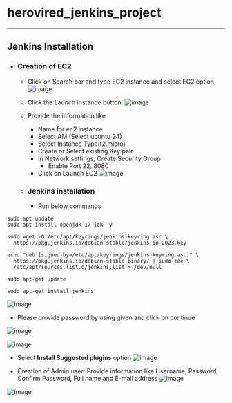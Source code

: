 # herovired_jenkins_project
---------------------------------------
## Jenkins Installation
- ### Creation of EC2
  - Click on Search bar and type EC2 instance and select EC2 option
    ![image](https://github.com/user-attachments/assets/66eff39f-a019-47f4-a4f8-70b1551544dd)

  - Click the Launch instance button.
  ![image](https://github.com/user-attachments/assets/d8957fff-481e-401f-81fc-9ae595b07075)

  - Provide the information like
    - Name for ec2 instance
    - Select AMI(Select ubuntu 24)
    - Select Instance Type(t2.micro)
    - Create or Select existing Key pair
    - In Network settings, Create Security Group
      - Enable Port 22, 8080
    - Click on Launch EC2
  ![image](https://github.com/user-attachments/assets/aa1c0d73-1894-44c2-9e4a-b0b79e535578)


  - ### Jenkins installation
    - Run below commands

```
sudo apt update
sudo apt install openjdk-17-jdk -y

```

```
sudo wget -O /etc/apt/keyrings/jenkins-keyring.asc \
  https://pkg.jenkins.io/debian-stable/jenkins.io-2023.key
```

```
echo "deb [signed-by=/etc/apt/keyrings/jenkins-keyring.asc]" \
  https://pkg.jenkins.io/debian-stable binary/ | sudo tee \
  /etc/apt/sources.list.d/jenkins.list > /dev/null
```

```
sudo apt-get update
```

```
sudo apt-get install jenkins
```

![image](https://github.com/user-attachments/assets/ad797145-6481-402f-b5d9-b4374472d2ca)

- Please provide password by using given and click on continue

![image](https://github.com/user-attachments/assets/a2b61548-1efd-4bee-9955-8218ae6ef321)

![image](https://github.com/user-attachments/assets/120263da-1e08-4a07-94ff-535e580fc17f)

- Select **Install Suggested plugins** option
  ![image](https://github.com/user-attachments/assets/a75e006e-28c1-4167-9a36-58b6aa3405f3)

- Creation of Admin user: Provide information like Username, Password, Confirm Password, Full name and   E-mail address
    ![image](https://github.com/user-attachments/assets/e70bb499-77a7-4115-b1ab-7b0e0e248190)

![image](https://github.com/user-attachments/assets/3a2acbfd-1b76-4377-8fce-1fa1aa663804)














  


     
